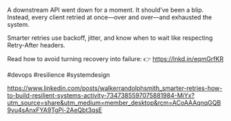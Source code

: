 A downstream API went down for a moment. It should’ve been a blip.
Instead, every client retried at once—over and over—and exhausted the system.

Smarter retries use backoff, jitter, and know when to wait like respecting Retry-After headers.

Read how to avoid turning recovery into failure:
👉 https://lnkd.in/eqmGrfKR

#devops #resilience #systemdesign

https://www.linkedin.com/posts/walkerrandolphsmith_smarter-retries-how-to-build-resilient-systems-activity-7347385597075881984-MiYx?utm_source=share&utm_medium=member_desktop&rcm=ACoAAAqnqGQB9vu4sAnxFYA9TgPi-2AeQbt3qsE